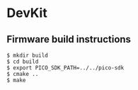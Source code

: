 # DevKit

## Firmware build instructions

```console
$ mkdir build
$ cd build
$ export PICO_SDK_PATH=../../pico-sdk
$ cmake ..
$ make
```
